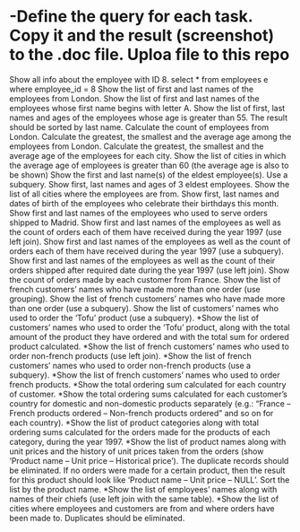 # -Define the query for each task. Copy it and the result (screenshot) to the .doc file. Uploa file to this repo

Show all info about the employee with ID 8.
select * 
from employees e 
where employee_id = 8
Show the list of first and last names of the employees from London.
Show the list of first and last names of the employees whose first name begins with letter A.
Show the list of first, last names and ages of the employees whose age is greater than 55. The result should be sorted by last name.
Calculate the count of employees from London.
Calculate the greatest, the smallest and the average age among the employees from London.
Calculate the greatest, the smallest and the average age of the employees for each city.
Show the list of cities in which the average age of employees is greater than 60 (the average age is also to be shown)
Show the first and last name(s) of the eldest employee(s). Use a subquery.
Show first, last names and ages of 3 eldest employees.
Show the list of all cities where the employees are from.
Show first, last names and dates of birth of the employees who celebrate their birthdays this month.
Show first and last names of the employees who used to serve orders shipped to Madrid.
Show first and last names of the employees as well as the count of orders each of them have received during the year 1997 (use left join).
Show first and last names of the employees as well as the count of orders each of them have received during the year 1997 (use a subquery).
Show first and last names of the employees as well as the count of their orders shipped after required date during the year 1997 (use left join).
Show the count of orders made by each customer from France.
Show the list of french customers’ names who have made more than one order (use grouping).
Show the list of french customers’ names who have made more than one order (use a subquery).
Show the list of customers’ names who used to order the ‘Tofu’ product (use a subquery).
*Show the list of customers’ names who used to order the ‘Tofu’ product, along with the total amount of the product they have ordered and with the total sum for ordered product calculated.
*Show the list of french customers’ names who used to order non-french products (use left join).
*Show the list of french customers’ names who used to order non-french products (use a subquery).
*Show the list of french customers’ names who used to order french products.
*Show the total ordering sum calculated for each country of customer.
*Show the total ordering sums calculated for each customer’s country for domestic and non-domestic products separately (e.g.: “France – French products ordered – Non-french products ordered” and so on for each country).
*Show the list of product categories along with total ordering sums calculated for the orders made for the products of each category, during the year 1997.
*Show the list of product names along with unit prices and the history of unit prices taken from the orders (show ‘Product name – Unit price – Historical price’). The duplicate records should be eliminated. If no orders were made for a certain product, then the result for this product should look like ‘Product name – Unit price – NULL’. Sort the list by the product name.
*Show the list of employees’ names along with names of their chiefs (use left join with the same table).
*Show the list of cities where employees and customers are from and where orders have been made to. Duplicates should be eliminated.
